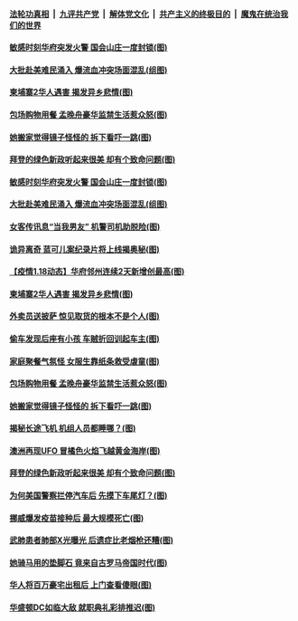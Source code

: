####  [法轮功真相](../../../../basic/blob/master/README.md?t=01191701) &nbsp;|&nbsp; [九评共产党](../../../../9ping.md/blob/master/README.md?t=01191701) &nbsp;|&nbsp; [解体党文化](../../../../jtdwh.md/blob/master/README.md?t=01191701)  &nbsp;|&nbsp; [共产主义的终极目的](../../../../gczydzjmd.md/blob/master/README.md?t=01191701) &nbsp;|&nbsp; [魔鬼在统治我们的世界](../../../../mgztzwmdsj.md/blob/master/README.md?t=01191701) 

#### [敏感时刻华府突发火警 国会山庄一度封锁(图)](../pages/p3/959539.md?t=01191701) 

#### [大批赴美难民涌入 爆流血冲突场面混乱(组图)](../pages/p3/959534.md?t=01191701) 

#### [柬埔寨2华人遇害 揭发异乡悲情(图)](../pages/p3/959522.md?t=01191701) 

#### [包场购物用餐 孟晚舟豪华监禁生活惹众怒(图)](../pages/p3/959452.md?t=01191701) 

#### [她搬家觉得镜子怪怪的 拆下看吓一跳(图)](../pages/p3/959447.md?t=01191701) 

#### [拜登的绿色新政听起来很美 却有个致命问题(图)](../pages/p3/959381.md?t=01191701) 

#### [敏感时刻华府突发火警 国会山庄一度封锁(图)](../pages/p3/959539.md?t=01191701) 

#### [大批赴美难民涌入 爆流血冲突场面混乱(组图)](../pages/p3/959534.md?t=01191701) 

#### [女客传讯息“当我男友” 机警司机助脱险(图)](../pages/p3/959533.md?t=01191701) 

#### [诡异离奇 蓝可儿案纪录片将上线揭奥秘(图)](../pages/p3/959530.md?t=01191701) 

#### [【疫情1.18动态】华府邻州连续2天新增创最高(图)](../pages/p3/958875.md?t=01191701) 

#### [柬埔寨2华人遇害 揭发异乡悲情(图)](../pages/p3/959522.md?t=01191701) 

#### [外卖员送披萨 惊见取货的根本不是个人(图)](../pages/p3/959513.md?t=01191701) 

#### [偷车发现后座有小孩 车贼折回训起车主(图)](../pages/p3/959478.md?t=01191701) 

#### [家庭聚餐气氛怪 女服生靠纸条救受虐童(图)](../pages/p3/959471.md?t=01191701) 

#### [包场购物用餐 孟晚舟豪华监禁生活惹众怒(图)](../pages/p3/959452.md?t=01191701) 

#### [她搬家觉得镜子怪怪的 拆下看吓一跳(图)](../pages/p3/959447.md?t=01191701) 

#### [揭秘长途飞机 机组人员都睡哪？(图)](../pages/p3/959396.md?t=01191701) 

#### [澳洲再现UFO 冒橘色火焰飞越黄金海岸(图)](../pages/p3/959393.md?t=01191701) 

#### [拜登的绿色新政听起来很美 却有个致命问题(图)](../pages/p3/959381.md?t=01191701) 

#### [为何美国警察拦停汽车后 先摸下车尾灯？(图)](../pages/p3/959379.md?t=01191701) 

#### [挪威爆发疫苗接种后 最大规模死亡(图)](../pages/p3/959361.md?t=01191701) 

#### [武肺患者肺部X光曝光 后遗症比老烟枪还糟(图)](../pages/p3/959295.md?t=01191701) 

#### [她骑马用的垫脚石 竟来自古罗马帝国时代(图)](../pages/p3/959284.md?t=01191701) 

#### [华人将百万豪宅出租后 上门查看傻眼(图)](../pages/p3/959262.md?t=01191701) 

#### [华盛顿DC如临大敌 就职典礼彩排推迟(图)](../pages/p3/959272.md?t=01191701) 

